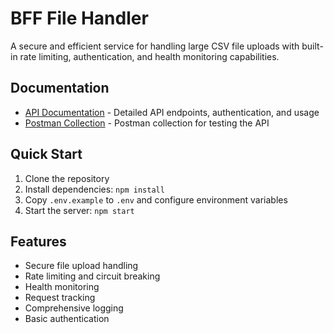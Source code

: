 # BFF File Handler

A secure and efficient service for handling large CSV file uploads with built-in rate limiting, authentication, and health monitoring capabilities.

## Documentation

- [API Documentation](docs/api/README.md) - Detailed API endpoints, authentication, and usage
- [Postman Collection](docs/postman/README.md) - Postman collection for testing the API

## Quick Start

1. Clone the repository
2. Install dependencies: `npm install`
3. Copy `.env.example` to `.env` and configure environment variables
4. Start the server: `npm start`

## Features

- Secure file upload handling
- Rate limiting and circuit breaking
- Health monitoring
- Request tracking
- Comprehensive logging
- Basic authentication
